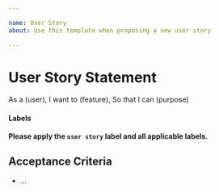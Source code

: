```yaml
---

name: User Story
about: Use this template when proposing a new user story

---
```


# User Story Statement
As a (user),
I want to (feature),
So that I can (purpose)


#### Labels
**Please apply the `user story` label and all applicable labels.**

## Acceptance Criteria
- ...
